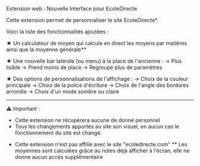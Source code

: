 Extension web : Nouvelle Interface pour EcoleDirecte

Cette extension permet de personnaliser le site EcoleDirecte*.

Voici la liste des fonctionnalités ajoutées :

★ Un calculateur de moyen qui calcule en direct les moyens par matières ainsi que la moyenne générale**

★ Une nouvelle bar latérale (ou menu) à la place de l'ancienne :
         →  Plus lisible
         →  Prend moins de place
         →  Regroupe plus de paramètres

★ Des options de personnalisations de l'affichage :
         →  Choix de la couleur principale
         →  Choix de la police d'écriture
         →  Choix de l'angle des bordures arrondie
         →  Choix d'un mode sombre ou claire

----------------------------------------------

⚠ Important :
- Cette extension ne récupérera aucune de donné personnel
- Tous les changements apportés au site son visuel, en aucun cas le fonctionnement du site est changé.
* Cette extension n'est pas affilié avec le site "ecoledirecte.com"
** Les moyennes sont calculées grâce au notes déjà afficher à l'écran, elle ne donne aucun accès supplémentaire
